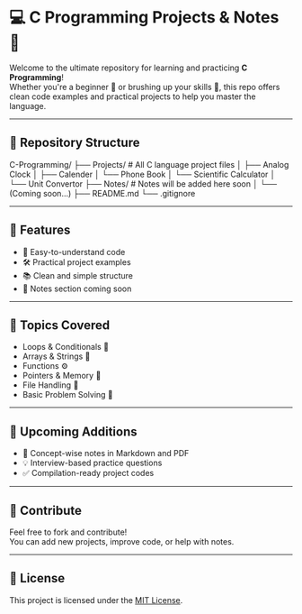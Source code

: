 # 💻 C Programming Projects & Notes 📘

Welcome to the ultimate repository for learning and practicing **C Programming**!  
Whether you're a beginner 👶 or brushing up your skills 💪, this repo offers clean code examples and practical projects to help you master the language.

---

## 📂 Repository Structure

C-Programming/
├── Projects/ # All C language project files
│ ├── Analog Clock
│ ├── Calender
│ └── Phone Book
│ └── Scientific Calculator
│ └── Unit Convertor
├── Notes/ # Notes will be added here soon
│ └── (Coming soon...)
├── README.md
└── .gitignore


---

## 🔧 Features

- 🧠 Easy-to-understand code
- 🛠️ Practical project examples
- 📚 Clean and simple structure
- 📝 Notes section coming soon

---

## 📌 Topics Covered

- Loops & Conditionals 🔁
- Arrays & Strings 🧵
- Functions ⚙️
- Pointers & Memory 🧠
- File Handling 📁
- Basic Problem Solving 🧮

---

## 🚀 Upcoming Additions

- 📓 Concept-wise notes in Markdown and PDF
- 💡 Interview-based practice questions
- ✅ Compilation-ready project codes

---

## 🤝 Contribute

Feel free to fork and contribute!  
You can add new projects, improve code, or help with notes.

---

## 📜 License

This project is licensed under the [MIT License](LICENSE).
